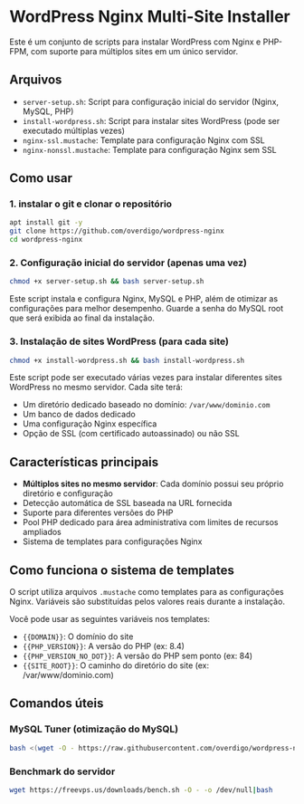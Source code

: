 # WordPress Nginx Multi-Site Installer

Este é um conjunto de scripts para instalar WordPress com Nginx e PHP-FPM, com suporte para múltiplos sites em um único servidor.

## Arquivos

- `server-setup.sh`: Script para configuração inicial do servidor (Nginx, MySQL, PHP)
- `install-wordpress.sh`: Script para instalar sites WordPress (pode ser executado múltiplas vezes)
- `nginx-ssl.mustache`: Template para configuração Nginx com SSL
- `nginx-nonssl.mustache`: Template para configuração Nginx sem SSL

## Como usar

### 1. instalar o git e clonar o repositório

```bash
apt install git -y
git clone https://github.com/overdigo/wordpress-nginx
cd wordpress-nginx
```

### 2. Configuração inicial do servidor (apenas uma vez)

```bash
chmod +x server-setup.sh && bash server-setup.sh
```

Este script instala e configura Nginx, MySQL e PHP, além de otimizar as configurações para melhor desempenho. Guarde a senha do MySQL root que será exibida ao final da instalação.

### 3. Instalação de sites WordPress (para cada site)

```bash
chmod +x install-wordpress.sh && bash install-wordpress.sh
```

Este script pode ser executado várias vezes para instalar diferentes sites WordPress no mesmo servidor. Cada site terá:

- Um diretório dedicado baseado no domínio: `/var/www/dominio.com`
- Um banco de dados dedicado
- Uma configuração Nginx específica
- Opção de SSL (com certificado autoassinado) ou não SSL

## Características principais

- **Múltiplos sites no mesmo servidor**: Cada domínio possui seu próprio diretório e configuração
- Detecção automática de SSL baseada na URL fornecida
- Suporte para diferentes versões do PHP
- Pool PHP dedicado para área administrativa com limites de recursos ampliados
- Sistema de templates para configurações Nginx

## Como funciona o sistema de templates

O script utiliza arquivos `.mustache` como templates para as configurações Nginx. Variáveis são substituídas pelos valores reais durante a instalação.

Você pode usar as seguintes variáveis nos templates:
- `{{DOMAIN}}`: O domínio do site
- `{{PHP_VERSION}}`: A versão do PHP (ex: 8.4)
- `{{PHP_VERSION_NO_DOT}}`: A versão do PHP sem ponto (ex: 84)
- `{{SITE_ROOT}}`: O caminho do diretório do site (ex: /var/www/dominio.com)

## Comandos úteis

### MySQL Tuner (otimização do MySQL)
```bash
bash <(wget -O - https://raw.githubusercontent.com/overdigo/wordpress-nginx/master/mysqltuner.sh)
```

### Benchmark do servidor
```bash
wget https://freevps.us/downloads/bench.sh -O - -o /dev/null|bash
```
